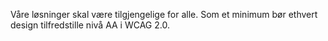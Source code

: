 <div class="sb1ds-intro sb1ds-intro--section">
    <p class="ffe-lead-paragraph sb1ds-intro__paragraph">
        Våre løsninger skal være tilgjengelige for alle. Som et minimum bør ethvert design tilfredstille nivå AA i WCAG 2.0.
    </p>
</div>